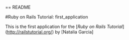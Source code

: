 == README

#Ruby on Rails Tutorial: first_application

This is the first application for the [*Ruby on Rails Tutorial*] (http://railstutorial.org/) by [Natalia Garcia]